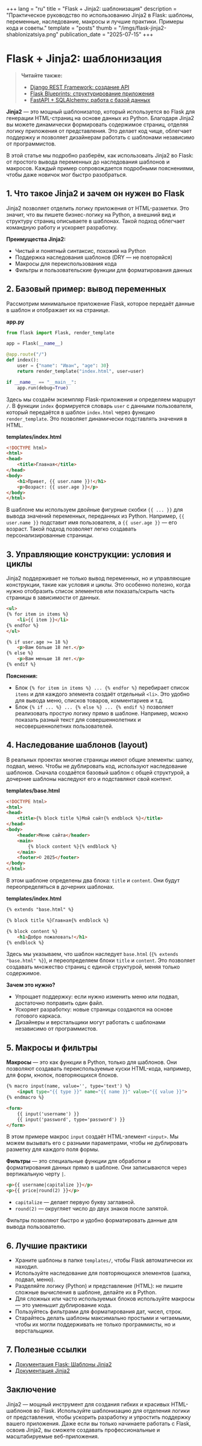+++
lang = "ru"
title = "Flask + Jinja2: шаблонизация"
description = "Практическое руководство по использованию Jinja2 в Flask: шаблоны, переменные, наследование, макросы и лучшие практики. Примеры кода и советы."
template = "posts"
thumb = "/imgs/flask-jinja2-shablonizatsiya.png"
publication_date = "2025-07-15"
+++

# Flask + Jinja2: шаблонизация

> **Читайте также:**
> - [Django REST Framework: создание API](/posts/django-rest-framework-api-guide)
> - [Flask Blueprints: структурирование приложения](/posts/flask-blueprints-structuring)
> - [FastAPI + SQLAlchemy: работа с базой данных](/posts/fastapi-sqlalchemy-database-guide)

**Jinja2** — это мощный шаблонизатор, который используется во Flask для генерации HTML-страниц на основе данных из Python. Благодаря Jinja2 вы можете динамически формировать содержимое страниц, отделяя логику приложения от представления. Это делает код чище, облегчает поддержку и позволяет дизайнерам работать с шаблонами независимо от программистов.

В этой статье мы подробно разберём, как использовать Jinja2 во Flask: от простого вывода переменных до наследования шаблонов и макросов. Каждый пример сопровождается подробными пояснениями, чтобы даже новичок мог быстро разобраться.

## 1. Что такое Jinja2 и зачем он нужен во Flask

Jinja2 позволяет отделить логику приложения от HTML-разметки. Это значит, что вы пишете бизнес-логику на Python, а внешний вид и структуру страниц описываете в шаблонах. Такой подход облегчает командную работу и ускоряет разработку.

**Преимущества Jinja2:**
- Чистый и понятный синтаксис, похожий на Python
- Поддержка наследования шаблонов (DRY — не повторяйся)
- Макросы для переиспользования кода
- Фильтры и пользовательские функции для форматирования данных

## 2. Базовый пример: вывод переменных

Рассмотрим минимальное приложение Flask, которое передаёт данные в шаблон и отображает их на странице.

**app.py**
```python
from flask import Flask, render_template

app = Flask(__name__)

@app.route("/")
def index():
    user = {"name": "Иван", "age": 30}
    return render_template("index.html", user=user)

if __name__ == "__main__":
    app.run(debug=True)
```

Здесь мы создаём экземпляр Flask-приложения и определяем маршрут `/`. В функции `index` формируется словарь `user` с данными пользователя, который передаётся в шаблон `index.html` через функцию `render_template`. Это позволяет динамически подставлять значения в HTML.

**templates/index.html**
```html
<!DOCTYPE html>
<html>
<head>
    <title>Главная</title>
</head>
<body>
    <h1>Привет, {{ user.name }}!</h1>
    <p>Возраст: {{ user.age }}</p>
</body>
</html>
```

В шаблоне мы используем двойные фигурные скобки `{{ ... }}` для вывода значений переменных, переданных из Python. Например, `{{ user.name }}` подставит имя пользователя, а `{{ user.age }}` — его возраст. Такой подход позволяет легко создавать персонализированные страницы.

## 3. Управляющие конструкции: условия и циклы

Jinja2 поддерживает не только вывод переменных, но и управляющие конструкции, такие как условия и циклы. Это особенно полезно, когда нужно отобразить список элементов или показать/скрыть часть страницы в зависимости от данных.

```html
<ul>
{% for item in items %}
    <li>{{ item }}</li>
{% endfor %}
</ul>

{% if user.age >= 18 %}
    <p>Вам больше 18 лет.</p>
{% else %}
    <p>Вам меньше 18 лет.</p>
{% endif %}
```

**Пояснения:**
- Блок `{% for item in items %} ... {% endfor %}` перебирает список `items` и для каждого элемента создаёт отдельный `<li>`. Это удобно для вывода меню, списков товаров, комментариев и т.д.
- Блок `{% if ... %} ... {% else %} ... {% endif %}` позволяет реализовать простую логику прямо в шаблоне. Например, можно показать разный текст для совершеннолетних и несовершеннолетних пользователей.

## 4. Наследование шаблонов (layout)

В реальных проектах многие страницы имеют общие элементы: шапку, подвал, меню. Чтобы не дублировать код, используют наследование шаблонов. Сначала создаётся базовый шаблон с общей структурой, а дочерние шаблоны наследуют его и подставляют свой контент.

**templates/base.html**
```html
<!DOCTYPE html>
<html>
<head>
    <title>{% block title %}Мой сайт{% endblock %}</title>
</head>
<body>
    <header>Меню сайта</header>
    <main>
        {% block content %}{% endblock %}
    </main>
    <footer>© 2025</footer>
</body>
</html>
```

В этом шаблоне определены два блока: `title` и `content`. Они будут переопределяться в дочерних шаблонах.

**templates/index.html**
```html
{% extends "base.html" %}

{% block title %}Главная{% endblock %}

{% block content %}
    <h1>Добро пожаловать!</h1>
{% endblock %}
```

Здесь мы указываем, что шаблон наследует `base.html` (`{% extends "base.html" %}`), и переопределяем блоки `title` и `content`. Это позволяет создавать множество страниц с единой структурой, меняя только содержимое.

**Зачем это нужно?**
- Упрощает поддержку: если нужно изменить меню или подвал, достаточно поправить один файл.
- Ускоряет разработку: новые страницы создаются на основе готового каркаса.
- Дизайнеры и верстальщики могут работать с шаблонами независимо от программистов.

## 5. Макросы и фильтры

**Макросы** — это как функции в Python, только для шаблонов. Они позволяют создавать переиспользуемые куски HTML-кода, например, для форм, кнопок, повторяющихся блоков.

```html
{% macro input(name, value='', type='text') %}
    <input type="{{ type }}" name="{{ name }}" value="{{ value }}">
{% endmacro %}

<form>
    {{ input('username') }}
    {{ input('password', type='password') }}
</form>
```

В этом примере макрос `input` создаёт HTML-элемент `<input>`. Мы можем вызывать его с разными параметрами, чтобы не дублировать разметку для каждого поля формы.

**Фильтры** — это специальные функции для обработки и форматирования данных прямо в шаблоне. Они записываются через вертикальную черту `|`.

```html
<p>{{ username|capitalize }}</p>
<p>{{ price|round(2) }}</p>
```

- `capitalize` — делает первую букву заглавной.
- `round(2)` — округляет число до двух знаков после запятой.

Фильтры позволяют быстро и удобно форматировать данные для вывода пользователю.

## 6. Лучшие практики

- Храните шаблоны в папке `templates/`, чтобы Flask автоматически их находил.
- Используйте наследование для повторяющихся элементов (шапка, подвал, меню).
- Разделяйте логику (Python) и представление (HTML): не пишите сложные вычисления в шаблоне, делайте их в Python.
- Для сложных или часто используемых блоков используйте макросы — это уменьшит дублирование кода.
- Пользуйтесь фильтрами для форматирования дат, чисел, строк.
- Старайтесь делать шаблоны максимально простыми и читаемыми, чтобы их могли поддерживать не только программисты, но и верстальщики.

## 7. Полезные ссылки

- [Документация Flask: Шаблоны Jinja2](https://flask.palletsprojects.com/en/latest/templating/)
- [Документация Jinja2](https://jinja.palletsprojects.com/)

## Заключение

Jinja2 — мощный инструмент для создания гибких и красивых HTML-шаблонов во Flask. Используйте шаблонизацию для отделения логики от представления, чтобы ускорить разработку и упростить поддержку вашего приложения. Даже если вы только начинаете работать с Flask, освоив Jinja2, вы сможете создавать профессиональные и масштабируемые веб-приложения. 
